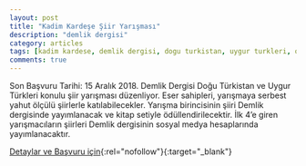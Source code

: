 ```yaml
---
layout: post
title: "Kadim Kardeşe Şiir Yarışması"
description: "demlik dergisi"
category: articles
tags: [kadim kardese, demlik dergisi, dogu turkistan, uygur turkleri, oyku, hikaye, yarisma]
comments: true
---
```


Son Başvuru Tarihi: 15 Aralık 2018.
Demlik Dergisi Doğu Türkistan ve Uygur Türkleri konulu şiir yarışması düzenliyor.
Eser sahipleri, yarışmaya serbest yahut ölçülü şiirlerle katılabilecekler.
Yarışma birincisinin şiiri Demlik dergisinde yayımlanacak ve kitap setiyle ödüllendirilecektir.
İlk 4’e giren yarışmacıların şiirleri Demlik dergisinin sosyal medya hesaplarında yayımlanacaktır.

[Detaylar ve Başvuru için](http://millidusunce.com/kadim-kardese-siir-yarismasi/?utm_source=edebiyatyarismalari.com&utm_medium=affiliate){:rel="nofollow"}{:target="_blank"}